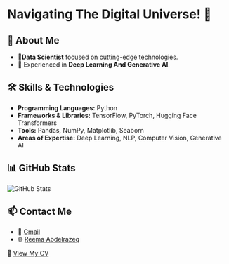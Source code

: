 


# Navigating The Digital Universe! 🌌


## 🌟 About Me
- 👤**Data Scientist** focused on cutting-edge technologies.
- 🧠 Experienced in **Deep Learning And Generative AI**.


## 🛠️ Skills & Technologies
- **Programming Languages:** Python
- **Frameworks & Libraries:** TensorFlow, PyTorch, Hugging Face Transformers
- **Tools:** Pandas, NumPy, Matplotlib, Seaborn
- **Areas of Expertise:** Deep Learning, NLP, Computer Vision, Generative AI



## 📊 GitHub Stats
![GitHub Stats](https://github-readme-stats.vercel.app/api?username=reema-abdelrazeq&show_icons=true&theme=dark)


## 📫 Contact Me
- 📧 [Gmail](reemaabdelrazeq5@gmail.com)
- 🌐 [Reema Abdelrazeq](https://www.linkedin.com/in/reema-abdelrazeq)

📄 [View My CV](https://github.com/reema-abdelrazeq/reema-abdelrazeq/blob/main/ReemaAbdelrazeq_CV.pdf) 

